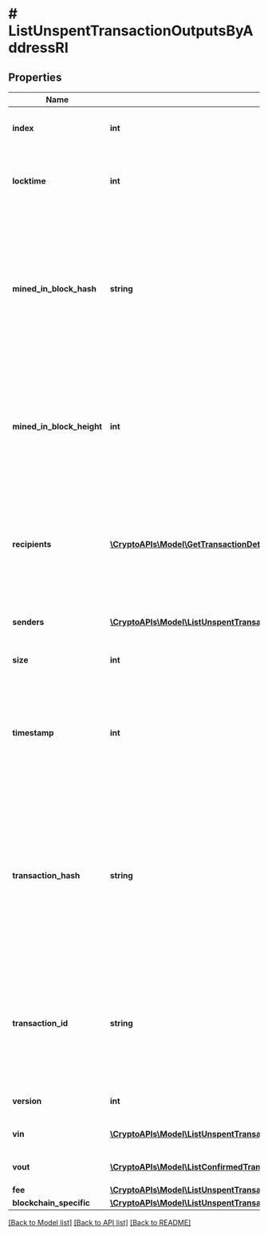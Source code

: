 # # ListUnspentTransactionOutputsByAddressRI

## Properties

Name | Type | Description | Notes
------------ | ------------- | ------------- | -------------
**index** | **int** | Represents the index position of the transaction in the block. |
**locktime** | **int** | Represents the time at which a particular transaction can be added to the blockchain |
**mined_in_block_hash** | **string** | Represents the hash of the block where this transaction was mined/confirmed for first time. The hash is defined as a cryptographic digital fingerprint made by hashing the block header twice through the SHA256 algorithm. |
**mined_in_block_height** | **int** | Represents the hight of the block where this transaction was mined/confirmed for first time. The height is defined as the number of blocks in the blockchain preceding this specific block. |
**recipients** | [**\CryptoAPIs\Model\GetTransactionDetailsByTransactionIDRIRecipients[]**](GetTransactionDetailsByTransactionIDRIRecipients.md) | Represents a list of recipient addresses with the respective amounts. In account-based protocols like Ethereum there is only one address in this list. |
**senders** | [**\CryptoAPIs\Model\ListUnspentTransactionOutputsByAddressRISenders[]**](ListUnspentTransactionOutputsByAddressRISenders.md) | Object Array representation of transaction senders |
**size** | **int** | Represents the total size of this transaction |
**timestamp** | **int** | Defines the exact date/time in Unix Timestamp when this transaction was mined, confirmed or first seen in Mempool, if it is unconfirmed. |
**transaction_hash** | **string** | Represents the same as &#x60;transactionId&#x60; for account-based protocols like Ethereum, while it could be different in UTXO-based protocols like Bitcoin. E.g., in UTXO-based protocols &#x60;hash&#x60; is different from &#x60;transactionId&#x60; for SegWit transactions. |
**transaction_id** | **string** | Represents the unique identifier of a transaction, i.e. it could be &#x60;transactionId&#x60; in UTXO-based protocols like Bitcoin, and transaction &#x60;hash&#x60; in Ethereum blockchain. |
**version** | **int** | Represents the transaction version number. |
**vin** | [**\CryptoAPIs\Model\ListUnspentTransactionOutputsByAddressRIVin[]**](ListUnspentTransactionOutputsByAddressRIVin.md) | Represents the transaction inputs. |
**vout** | [**\CryptoAPIs\Model\ListConfirmedTransactionsByAddressRIBSBVout[]**](ListConfirmedTransactionsByAddressRIBSBVout.md) | Represents the transaction outputs. |
**fee** | [**\CryptoAPIs\Model\ListUnspentTransactionOutputsByAddressRIFee**](ListUnspentTransactionOutputsByAddressRIFee.md) |  |
**blockchain_specific** | [**\CryptoAPIs\Model\ListUnspentTransactionOutputsByAddressRIBlockchainSpecific**](ListUnspentTransactionOutputsByAddressRIBlockchainSpecific.md) |  |

[[Back to Model list]](../../README.md#models) [[Back to API list]](../../README.md#endpoints) [[Back to README]](../../README.md)
